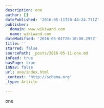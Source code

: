 ```yaml
---
description: one
author: []
datePublished: '2016-05-11T20:44:24.771Z'
publisher:
  domain: www.wikiwand.com
  name: wikiwand.com
dateModified: '2016-05-01T20:10:00.295Z'
title: ''
starred: false
sourcePath: _posts/2016-05-11-one.md
inFeed: true
hasPage: true
inNav: false
url: one/index.html
_context: 'http://schema.org'
_type: Article

---
```

one